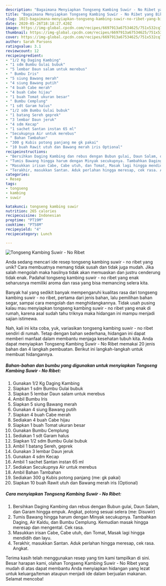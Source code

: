 ```yaml
---
description: "Bagaimana Menyiapkan Tongseng Kambing Suwir - No Ribet yang Bikin Ngiler"
title: "Bagaimana Menyiapkan Tongseng Kambing Suwir - No Ribet yang Bikin Ngiler"
slug: 1023-bagaimana-menyiapkan-tongseng-kambing-suwir-no-ribet-yang-bikin-ngiler
date: 2020-05-26T18:18:27.420Z
image: https://img-global.cpcdn.com/recipes/6697913a67534625/751x532cq70/tongseng-kambing-suwir-no-ribet-foto-resep-utama.jpg
thumbnail: https://img-global.cpcdn.com/recipes/6697913a67534625/751x532cq70/tongseng-kambing-suwir-no-ribet-foto-resep-utama.jpg
cover: https://img-global.cpcdn.com/recipes/6697913a67534625/751x532cq70/tongseng-kambing-suwir-no-ribet-foto-resep-utama.jpg
author: Sarah Parsons
ratingvalue: 3.1
reviewcount: 12
recipeingredient:
- "1/2 Kg Daging Kambing"
- "1 sdm Bumbu Gulai bubuk"
- "5 lembar Daun salam untuk merebus"
- " Bumbu Iris"
- "5 siung Bawang merah"
- "4 siung Bawang putih"
- "4 buah Cabe merah"
- "4 buah Cabe hijau"
- "1 buah Tomat ukuran besar"
- " Bumbu Cemplung"
- "1 sdt Garam halus"
- "1/2 sdm Bumbu Gulai bubuk"
- "1 batang Sereh geprek"
- "3 lembar Daun jeruk"
- "4 sdm Kecap"
- "1 sachet Santan instan 65 ml"
- "Secukupnya Air untuk merebus"
- " Bahan Tambahan"
- "300 g Kubis potong panjang me gk pakai"
- "10 buah Rawit utuh dan Bawang merah iris Optional"
recipeinstructions:
- "Bersihkan Daging Kambing dan rebus dengan Bubun gulai, Daun Salam, dan Garam hingga empuk. Angkat, potong sesuai selera (me: Disuwir)"
- "Tumis Bawang hingga harum dengan Minyak secukupnya. Tambahkan Daging, Air Kaldu, dan Bumbu Cemplung. Kemudian masak hingga meresap dan mengental. Cek rasa."
- "Masukkan irisan Cabe, Cabe utuh, dan Tomat, Masak lagi hingga mendidih dan layu."
- "Terakhir, masukkan Santan. Aduk perlahan hingga meresap, cek rasa. Angkat."
categories:
- Resep
tags:
- tongseng
- kambing
- suwir

katakunci: tongseng kambing suwir 
nutrition: 265 calories
recipecuisine: Indonesian
preptime: "PT19M"
cooktime: "PT58M"
recipeyield: "4"
recipecategory: Lunch

---
```



![Tongseng Kambing Suwir - No Ribet](https://img-global.cpcdn.com/recipes/6697913a67534625/751x532cq70/tongseng-kambing-suwir-no-ribet-foto-resep-utama.jpg)

Anda sedang mencari ide resep tongseng kambing suwir - no ribet yang unik? Cara membuatnya memang tidak susah dan tidak juga mudah. Jika salah mengolah maka hasilnya tidak akan memuaskan dan justru cenderung tidak enak. Padahal tongseng kambing suwir - no ribet yang enak seharusnya memiliki aroma dan rasa yang bisa memancing selera kita.

Banyak hal yang sedikit banyak mempengaruhi kualitas rasa dari tongseng kambing suwir - no ribet, pertama dari jenis bahan, lalu pemilihan bahan segar, sampai cara mengolah dan menghidangkannya. Tidak usah pusing kalau mau menyiapkan tongseng kambing suwir - no ribet yang enak di rumah, karena asal sudah tahu triknya maka hidangan ini mampu menjadi sajian istimewa.




Nah, kali ini kita coba, yuk, variasikan tongseng kambing suwir - no ribet sendiri di rumah. Tetap dengan bahan sederhana, hidangan ini dapat memberi manfaat dalam membantu menjaga kesehatan tubuh kita. Anda dapat menyiapkan Tongseng Kambing Suwir - No Ribet memakai 20 jenis bahan dan 4 langkah pembuatan. Berikut ini langkah-langkah untuk membuat hidangannya.

<!--inarticleads1-->

##### Bahan-bahan dan bumbu yang digunakan untuk menyiapkan Tongseng Kambing Suwir - No Ribet:

1. Gunakan 1/2 Kg Daging Kambing
1. Siapkan 1 sdm Bumbu Gulai bubuk
1. Siapkan 5 lembar Daun salam untuk merebus
1. Ambil  Bumbu Iris
1. Siapkan 5 siung Bawang merah
1. Gunakan 4 siung Bawang putih
1. Siapkan 4 buah Cabe merah
1. Sediakan 4 buah Cabe hijau
1. Siapkan 1 buah Tomat ukuran besar
1. Gunakan  Bumbu Cemplung
1. Sediakan 1 sdt Garam halus
1. Siapkan 1/2 sdm Bumbu Gulai bubuk
1. Ambil 1 batang Sereh, geprek
1. Gunakan 3 lembar Daun jeruk
1. Gunakan 4 sdm Kecap
1. Ambil 1 sachet Santan instan 65 ml
1. Sediakan Secukupnya Air untuk merebus
1. Ambil  Bahan Tambahan
1. Sediakan 300 g Kubis potong panjang (me: gk pakai)
1. Siapkan 10 buah Rawit utuh dan Bawang merah iris (Optional)




<!--inarticleads2-->

##### Cara menyiapkan Tongseng Kambing Suwir - No Ribet:

1. Bersihkan Daging Kambing dan rebus dengan Bubun gulai, Daun Salam, dan Garam hingga empuk. Angkat, potong sesuai selera (me: Disuwir)
1. Tumis Bawang hingga harum dengan Minyak secukupnya. Tambahkan Daging, Air Kaldu, dan Bumbu Cemplung. Kemudian masak hingga meresap dan mengental. Cek rasa.
1. Masukkan irisan Cabe, Cabe utuh, dan Tomat, Masak lagi hingga mendidih dan layu.
1. Terakhir, masukkan Santan. Aduk perlahan hingga meresap, cek rasa. Angkat.




Terima kasih telah menggunakan resep yang tim kami tampilkan di sini. Besar harapan kami, olahan Tongseng Kambing Suwir - No Ribet yang mudah di atas dapat membantu Anda menyiapkan hidangan yang lezat untuk keluarga/teman ataupun menjadi ide dalam berjualan makanan. Selamat mencoba!

